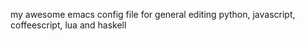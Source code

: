 my awesome emacs config file
for general editing python, javascript, coffeescript, lua and haskell 
